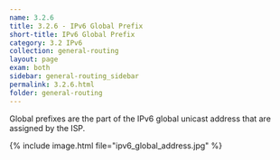 ```yaml
---
name: 3.2.6
title: 3.2.6 - IPv6 Global Prefix
short-title: IPv6 Global Prefix
category: 3.2 IPv6
collection: general-routing
layout: page
exam: both
sidebar: general-routing_sidebar
permalink: 3.2.6.html
folder: general-routing
---
```

Global prefixes are the part of the IPv6 global unicast address that are assigned by the ISP.

{% include image.html file="ipv6_global_address.jpg" %}
